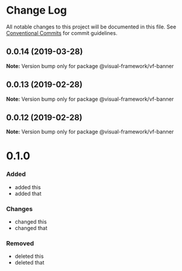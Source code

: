 # Change Log

All notable changes to this project will be documented in this file.
See [Conventional Commits](https://conventionalcommits.org) for commit guidelines.

## 0.0.14 (2019-03-28)

**Note:** Version bump only for package @visual-framework/vf-banner





## 0.0.13 (2019-02-28)

**Note:** Version bump only for package @visual-framework/vf-banner





## 0.0.12 (2019-02-28)

**Note:** Version bump only for package @visual-framework/vf-banner





# 0.1.0

### Added
- added this
- added that

### Changes

- changed this
- changed that

### Removed

- deleted this
- deleted that
